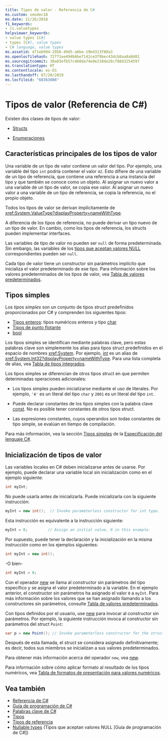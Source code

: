 ```yaml
---
title: Tipos de valor - Referencia de C#
ms.custom: seodec18
ms.date: 11/26/2018
f1_keywords:
- cs.valuetypes
helpviewer_keywords:
- value types [C#]
- types [C#], value types
- C# language, value types
ms.assetid: 471eb994-2958-49d5-a6be-19b4313f80a3
ms.openlocfilehash: 72771ee494b6be7142ce3f9bec43dcb8aa8a8401
ms.sourcegitcommit: 30a83efb57c468da74e9e218de26cf88d3254597
ms.translationtype: HT
ms.contentlocale: es-ES
ms.lasthandoff: 07/20/2019
ms.locfileid: "68363086"
---
```

# <a name="value-types-c-reference"></a>Tipos de valor (Referencia de C#)

Existen dos clases de tipos de valor:

- [Structs](struct.md)

- [Enumeraciones](enum.md)

## <a name="main-features-of-value-types"></a>Características principales de los tipos de valor

Una variable de un tipo de valor contiene un valor del tipo. Por ejemplo, una variable del tipo `int` podría contener el valor `42`. Esto difiere de una variable de un tipo de referencia, que contiene una referencia a una instancia del tipo y que también se conoce como un objeto. Al asignar un nuevo valor a una variable de un tipo de valor, se copia ese valor. Al asignar un nuevo valor a una variable de un tipo de referencia, se copia la referencia, no el propio objeto.

Todos los tipos de valor se derivan implícitamente de <xref:System.ValueType?displayProperty=nameWithType>.

A diferencia de los tipos de referencia, no puede derivar un tipo nuevo de un tipo de valor. En cambio, como los tipos de referencia, los structs pueden implementar interfaces.

Las variables de tipo de valor no pueden ser `null` de forma predeterminada. Sin embargo, las variables de los [tipos que aceptan valores NULL](../../../csharp/programming-guide/nullable-types/index.md) correspondientes pueden ser `null`.

Cada tipo de valor tiene un constructor sin parámetros implícito que inicializa el valor predeterminado de ese tipo. Para información sobre los valores predeterminados de los tipos de valor, vea [Tabla de valores predeterminados](default-values-table.md).

## <a name="simple-types"></a>Tipos simples

Los *tipos simples* son un conjunto de tipos struct predefinidos proporcionados por C# y comprenden los siguientes tipos:

- [Tipos enteros](../builtin-types/integral-numeric-types.md): tipos numéricos enteros y tipo [char](char.md)
- [Tipos de punto flotante](../builtin-types/floating-point-numeric-types.md)
- [bool](bool.md)

Los tipos simples se identifican mediante palabras clave, pero estas palabras clave son simplemente los alias para tipos struct predefinidos en el espacio de nombres <xref:System>. Por ejemplo, [int](../builtin-types/integral-numeric-types.md) es un alias de <xref:System.Int32?displayProperty=nameWithType>. Para una lista completa de alias, vea [Tabla de tipos integrados](built-in-types-table.md).

Los tipos simples se diferencian de otros tipos struct en que permiten determinadas operaciones adicionales:

- Los tipos simples pueden inicializarse mediante el uso de literales. Por ejemplo, `'A'` es un literal del tipo `char` y `2001` es un literal del tipo `int`.

- Puede declarar constantes de los tipos simples con la palabra clave [const](const.md). No es posible tener constantes de otros tipos struct.

- Las expresiones constantes, cuyos operandos son todas constantes de tipo simple, se evalúan en tiempo de compilación.

Para más información, vea la sección [Tipos simples](~/_csharplang/spec/types.md#simple-types) de la [Especificación del lenguaje C#](../language-specification/index.md).

## <a name="initializing-value-types"></a>Inicialización de tipos de valor

Las variables locales en C# deben inicializarse antes de usarse. Por ejemplo, puede declarar una variable local sin inicialización como en el ejemplo siguiente:

```csharp
int myInt;
```

No puede usarla antes de inicializarla. Puede inicializarla con la siguiente instrucción:

```csharp
myInt = new int();  // Invoke parameterless constructor for int type.
```

Esta instrucción es equivalente a la instrucción siguiente:

```csharp
myInt = 0;         // Assign an initial value, 0 in this example.
```

Por supuesto, puede tener la declaración y la inicialización en la misma instrucción como en los ejemplos siguientes:

```csharp
int myInt = new int();
```

-O bien-

```csharp
int myInt = 0;
```

Con el operador [new](../operators/new-operator.md) se llama al constructor sin parámetros del tipo específico y se asigna el valor predeterminado a la variable. En el ejemplo anterior, el constructor sin parámetros ha asignado el valor `0` a `myInt`. Para más información sobre los valores que se han asignado llamando a los constructores sin parámetros, consulte [Tabla de valores predeterminados](default-values-table.md).

Con tipos definidos por el usuario, use [new](../operators/new-operator.md) para invocar al constructor sin parámetros. Por ejemplo, la siguiente instrucción invoca al constructor sin parámetros del struct `Point`:

```csharp
var p = new Point(); // Invoke parameterless constructor for the struct.
```

Después de esta llamada, el struct se considera asignado definitivamente; es decir, todos sus miembros se inicializan a sus valores predeterminados.

Para obtener más información acerca del operador `new`, vea [new](../operators/new-operator.md).

Para información sobre cómo aplicar formato al resultado de los tipos numéricos, vea [Tabla de formatos de presentación para valores numéricos](formatting-numeric-results-table.md).

## <a name="see-also"></a>Vea también

- [Referencia de C#](../index.md)
- [Guía de programación de C#](../../programming-guide/index.md)
- [Palabras clave de C#](index.md)
- [Tipos](types.md)
- [Tipos de referencia](reference-types.md)
- [Nullable types](../../programming-guide/nullable-types/index.md) (Tipos que aceptan valores NULL [Guía de programación de C#])
